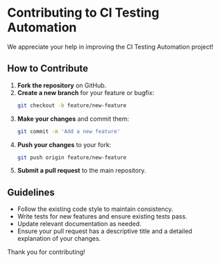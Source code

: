 # Contributing to CI Testing Automation

We appreciate your help in improving the CI Testing Automation project!

## How to Contribute
1. **Fork the repository** on GitHub.
2. **Create a new branch** for your feature or bugfix:
   ```bash
   git checkout -b feature/new-feature
   ```
3. **Make your changes** and commit them:
   ```bash
   git commit -m 'Add a new feature'
   ```
4. **Push your changes** to your fork:
   ```bash
   git push origin feature/new-feature
   ```
5. **Submit a pull request** to the main repository.

## Guidelines
- Follow the existing code style to maintain consistency.
- Write tests for new features and ensure existing tests pass.
- Update relevant documentation as needed.
- Ensure your pull request has a descriptive title and a detailed explanation of your changes.

Thank you for contributing!